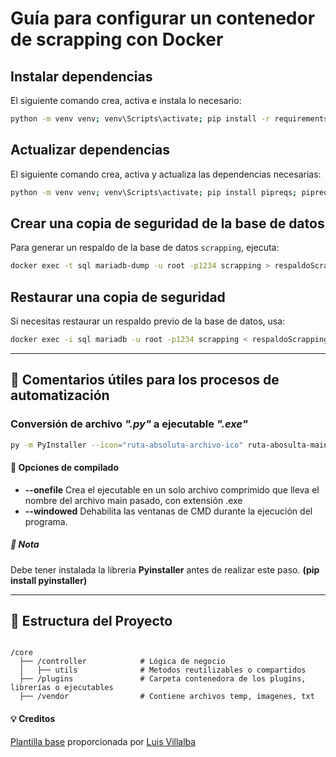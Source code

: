 # Guía para configurar un contenedor de scrapping con Docker

## Instalar dependencias

El siguiente comando crea, activa e instala lo necesario:

```bash
python -m venv venv; venv\Scripts\activate; pip install -r requirements.txt
```

## Actualizar dependencias

El siguiente comando crea, activa y actualiza las dependencias necesarias:

```bash
python -m venv venv; venv\Scripts\activate; pip install pipreqs; pipreqs . --force 
```

## Crear una copia de seguridad de la base de datos

Para generar un respaldo de la base de datos `scrapping`, ejecuta:

```bash
docker exec -t sql mariadb-dump -u root -p1234 scrapping > respaldoScrapping.sql

```

## Restaurar una copia de seguridad

Si necesitas restaurar un respaldo previo de la base de datos, usa:

```bash
docker exec -i sql mariadb -u root -p1234 scrapping < respaldoScrapping.sql
```

---

## 📌 Comentarios útiles para los procesos de automatización

### Conversión de archivo *".py"* a ejecutable *".exe"*

```bash
py -m PyInstaller --icon="ruta-absoluta-archivo-ico" ruta-abosulta-main-proyecto
```

#### 🚀 Opciones de compilado

* **--onefile** Crea el ejecutable en un solo archivo comprimido que lleva el nombre del archivo main pasado, con extensión .exe
* **--windowed** Dehabilita las ventanas de CMD durante la ejecución del programa.

##### 📄 Nota

Debe tener instalada la libreria **Pyinstaller** antes de realizar este paso. **(pip install pyinstaller)**

---

## 📂 **Estructura del Proyecto**

```

/core
  ├── /controller            # Lógica de negocio
  │   ├── utils              # Metodos reutilizables o compartidos
  ├── /plugins               # Carpeta contenedora de los plugins, librerías o ejecutables
  ├── /vendor                # Contiene archivos temp, imagenes, txt
```

#### 💡 **Creditos**

[Plantilla base](https://github.com/villalbaluis/arquitectura-bots-python) proporcionada por [Luis Villalba](https://github.com/villalbaluis)